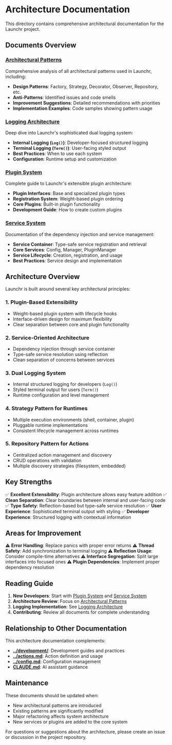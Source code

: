 # Architecture Documentation

This directory contains comprehensive architectural documentation for the Launchr project.

## Documents Overview

### [Architectural Patterns](ARCHITECTURAL_PATTERNS.md)
Comprehensive analysis of all architectural patterns used in Launchr, including:
- **Design Patterns**: Factory, Strategy, Decorator, Observer, Repository, etc.
- **Anti-Patterns**: Identified issues and code smells
- **Improvement Suggestions**: Detailed recommendations with priorities
- **Implementation Examples**: Code samples showing pattern usage

### [Logging Architecture](LOGGING_ARCHITECTURE.md)
Deep dive into Launchr's sophisticated dual logging system:
- **Internal Logging (`Log()`)**: Developer-focused structured logging
- **Terminal Logging (`Term()`)**: User-facing styled output
- **Best Practices**: When to use each system
- **Configuration**: Runtime setup and customization

### [Plugin System](PLUGIN_SYSTEM.md)
Complete guide to Launchr's extensible plugin architecture:
- **Plugin Interfaces**: Base and specialized plugin types
- **Registration System**: Weight-based plugin ordering
- **Core Plugins**: Built-in plugin functionality
- **Development Guide**: How to create custom plugins

### [Service System](SERVICE_SYSTEM.md)
Documentation of the dependency injection and service management:
- **Service Container**: Type-safe service registration and retrieval
- **Core Services**: Config, Manager, PluginManager
- **Service Lifecycle**: Creation, registration, and usage
- **Best Practices**: Service design and implementation

## Architecture Overview

Launchr is built around several key architectural principles:

### 1. **Plugin-Based Extensibility**
- Weight-based plugin system with lifecycle hooks
- Interface-driven design for maximum flexibility
- Clear separation between core and plugin functionality

### 2. **Service-Oriented Architecture**
- Dependency injection through service container
- Type-safe service resolution using reflection
- Clean separation of concerns between services

### 3. **Dual Logging System**
- Internal structured logging for developers (`Log()`)
- Styled terminal output for users (`Term()`)
- Runtime configuration and level management

### 4. **Strategy Pattern for Runtimes**
- Multiple execution environments (shell, container, plugin)
- Pluggable runtime implementations
- Consistent lifecycle management across runtimes

### 5. **Repository Pattern for Actions**
- Centralized action management and discovery
- CRUD operations with validation
- Multiple discovery strategies (filesystem, embedded)

## Key Strengths

✅ **Excellent Extensibility**: Plugin architecture allows easy feature addition
✅ **Clean Separation**: Clear boundaries between internal and user-facing code
✅ **Type Safety**: Reflection-based but type-safe service resolution
✅ **User Experience**: Sophisticated terminal output with styling
✅ **Developer Experience**: Structured logging with contextual information

## Areas for Improvement

⚠️ **Error Handling**: Replace panics with proper error returns
⚠️ **Thread Safety**: Add synchronization to terminal logging
⚠️ **Reflection Usage**: Consider compile-time alternatives
⚠️ **Interface Segregation**: Split large interfaces into focused ones
⚠️ **Plugin Dependencies**: Implement proper dependency resolution

## Reading Guide

1. **New Developers**: Start with [Plugin System](PLUGIN_SYSTEM.md) and [Service System](SERVICE_SYSTEM.md)
2. **Architecture Review**: Focus on [Architectural Patterns](ARCHITECTURAL_PATTERNS.md)
3. **Logging Implementation**: See [Logging Architecture](LOGGING_ARCHITECTURE.md)
4. **Contributing**: Review all documents for complete understanding

## Relationship to Other Documentation

This architecture documentation complements:
- **[../development/](../development/)**: Development guides and practices
- **[../actions.md](../actions.md)**: Action definition and usage
- **[../config.md](../config.md)**: Configuration management
- **[CLAUDE.md](../../CLAUDE.md)**: AI assistant guidance

## Maintenance

These documents should be updated when:
- New architectural patterns are introduced
- Existing patterns are significantly modified
- Major refactoring affects system architecture
- New services or plugins are added to the core system

For questions or suggestions about the architecture, please create an issue or discussion in the project repository.